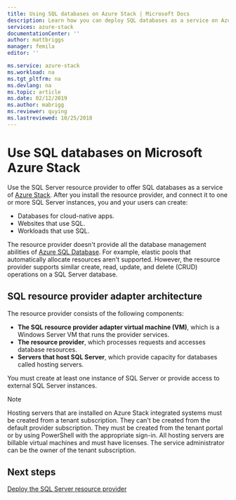 ```yaml
---
title: Using SQL databases on Azure Stack | Microsoft Docs
description: Learn how you can deploy SQL databases as a service on Azure Stack and the quick steps to deploy the SQL Server resource provider adapter.
services: azure-stack
documentationCenter: ''
author: mattbriggs
manager: femila
editor: ''

ms.service: azure-stack
ms.workload: na
ms.tgt_pltfrm: na
ms.devlang: na
ms.topic: article
ms.date: 02/12/2019
ms.author: mabrigg
ms.reviewer: quying
ms.lastreviewed: 10/25/2018
---
```


# Use SQL databases on Microsoft Azure Stack

Use the SQL Server resource provider to offer SQL databases as a service of [Azure Stack](azure-stack-overview.md). After you install the resource provider, and connect it to one or more SQL Server instances, you and your users can create:

- Databases for cloud-native apps.
- Websites that use SQL.
- Workloads that use SQL.

The resource provider doesn't provide all the database management abilities of [Azure SQL Database](https://azure.microsoft.com/services/sql-database/). For example, elastic pools that automatically allocate resources aren't supported. However, the resource provider supports similar create, read, update, and delete (CRUD) operations on a SQL Server database. 

## SQL resource provider adapter architecture

The resource provider consists of the following components:

- **The SQL resource provider adapter virtual machine (VM)**, which is a Windows Server VM that runs the provider services.
- **The resource provider**, which processes requests and accesses database resources.
- **Servers that host SQL Server**, which provide capacity for databases called hosting servers.

You must create at least one instance of SQL Server or provide access to external SQL Server instances.

> [!NOTE]
> Hosting servers that are installed on Azure Stack integrated systems must be created from a tenant subscription. They can't be created from the default provider subscription. They must be created from the tenant portal or by using PowerShell with the appropriate sign-in. All hosting servers are billable virtual machines and must have licenses. The service administrator can be the owner of the tenant subscription.

## Next steps

[Deploy the SQL Server resource provider](azure-stack-sql-resource-provider-deploy.md)
